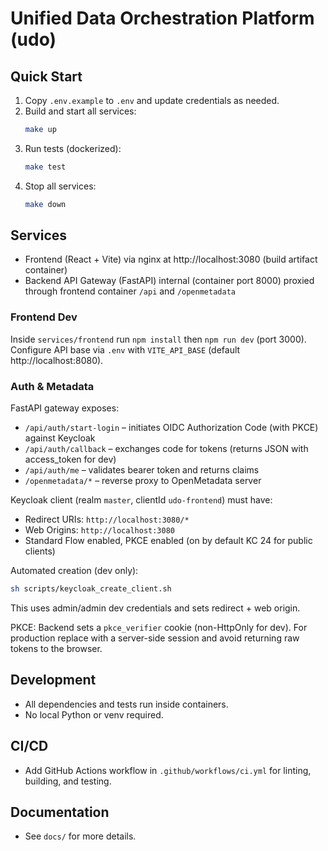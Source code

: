 # Unified Data Orchestration Platform (udo)

## Quick Start

1. Copy `.env.example` to `.env` and update credentials as needed.
2. Build and start all services:
   ```sh
   make up
   ```
3. Run tests (dockerized):
   ```sh
   make test
   ```
4. Stop all services:
   ```sh
   make down
   ```

## Services
- Frontend (React + Vite) via nginx at http://localhost:3080 (build artifact container)
- Backend API Gateway (FastAPI) internal (container port 8000) proxied through frontend container `/api` and `/openmetadata`

### Frontend Dev

Inside `services/frontend` run `npm install` then `npm run dev` (port 3000). Configure API base via `.env` with `VITE_API_BASE` (default http://localhost:8080).

### Auth & Metadata

FastAPI gateway exposes:
* `/api/auth/start-login` – initiates OIDC Authorization Code (with PKCE) against Keycloak
* `/api/auth/callback` – exchanges code for tokens (returns JSON with access_token for dev)
* `/api/auth/me` – validates bearer token and returns claims
* `/openmetadata/*` – reverse proxy to OpenMetadata server

Keycloak client (realm `master`, clientId `udo-frontend`) must have:
* Redirect URIs: `http://localhost:3080/*`
* Web Origins: `http://localhost:3080`
* Standard Flow enabled, PKCE enabled (on by default KC 24 for public clients)

Automated creation (dev only):
```sh
sh scripts/keycloak_create_client.sh
```
This uses admin/admin dev credentials and sets redirect + web origin.

PKCE: Backend sets a `pkce_verifier` cookie (non-HttpOnly for dev). For production replace with a server-side session and avoid returning raw tokens to the browser.


## Development
- All dependencies and tests run inside containers.
- No local Python or venv required.

## CI/CD
- Add GitHub Actions workflow in `.github/workflows/ci.yml` for linting, building, and testing.

## Documentation
- See `docs/` for more details.
